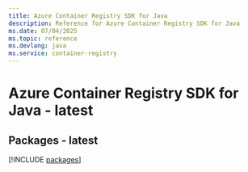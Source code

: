 ```yaml
---
title: Azure Container Registry SDK for Java
description: Reference for Azure Container Registry SDK for Java
ms.date: 07/04/2025
ms.topic: reference
ms.devlang: java
ms.service: container-registry
---
```

# Azure Container Registry SDK for Java - latest
## Packages - latest
[!INCLUDE [packages](container-registry-index.md)]